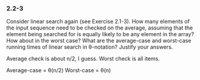 ### 2.2-3

Consider linear search again (see Exercise 2.1-3). How many elements of the input sequence need to be checked on the average, assuming that the element being searched for is equally likely to be any element in the array? How about in the worst case? What are the average-case and worst-case running times of linear search in θ-notation? Justify your answers.

Average check is about n/2, I guess.
Worst check is all items.


Average-case = θ(n/2)
Worst-case = θ(n)

